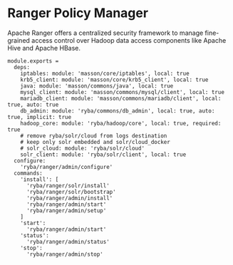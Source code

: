 
# Ranger Policy Manager

Apache Ranger offers a centralized security framework to manage fine-grained
access control over Hadoop data access components like Apache Hive and Apache HBase.

    module.exports =
      deps:
        iptables: module: 'masson/core/iptables', local: true
        krb5_client: module: 'masson/core/krb5_client', local: true
        java: module: 'masson/commons/java', local: true
        mysql_client: module: 'masson/commons/mysql/client', local: true
        mariadb_client: module: 'masson/commons/mariadb/client', local: true, auto: true
        db_admin: module: 'ryba/commons/db_admin', local: true, auto: true, implicit: true
        hadoop_core: module: 'ryba/hadoop/core', local: true, required: true
        # remove ryba/solr/cloud from logs destination
        # keep only solr embedded and solr/cloud_docker
        # solr_cloud: module: 'ryba/solr/cloud'
        solr_client: module: 'ryba/solr/client', local: true
      configure:
        'ryba/ranger/admin/configure'
      commands:
        'install': [
          'ryba/ranger/solr/install'
          'ryba/ranger/solr/bootstrap'
          'ryba/ranger/admin/install'
          'ryba/ranger/admin/start'
          'ryba/ranger/admin/setup'
        ]
        'start':
          'ryba/ranger/admin/start'
        'status':
          'ryba/ranger/admin/status'
        'stop':
          'ryba/ranger/admin/stop'
